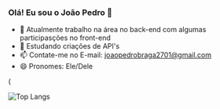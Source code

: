 ### Olá! Eu sou o João Pedro 👋

- 🔭 Atualmente trabalho na área no back-end com algumas participasções no front-end
- 🌱 Estudando criações de API's
- 📫 Contate-me no E-mail: joaopedrobraga2701@gmail.com
- 😄 Pronomes: Ele/Dele


<picture>
  <source
    srcset="https://github-readme-stats.vercel.app/api?username=JaoPedroBraga&show_icons=true&theme=tokyonight"
    media="(prefers-color-scheme: dark)"
  />
  (
  <source
    srcset="https://github-readme-streak-stats.herokuapp.com/?user=JaoPedroBrag&theme=tokyonight&hide_border=false"
    media="(prefers-color-scheme: dark)"
  />
  
![Top Langs](https://github-readme-stats.vercel.app/api/top-langs/?username=anuraghazra&langs_count=8)
</picture>





